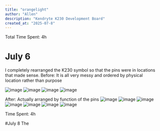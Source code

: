 ```yaml
---
title: "orangelight"
author: "Allen"
description: "Kendryte K230 Development Board"
created_at: "2025-07-8"
---
```


Total Time Spent: 4h

# July 6
I completely rearranged the K230 symbol so that the pins were in locations that made sense.
Before: It is all very messy and ordered by physical location rather than purpose

![image](https://github.com/user-attachments/assets/b531016a-8ba5-4fb4-a399-51c9c4855aa7)
![image](https://github.com/user-attachments/assets/3b2ecffb-f552-43d7-8849-2e9bdfcc743e)
![image](https://github.com/user-attachments/assets/9a873f66-a4c5-4c46-b155-9491d030414f)
![image](https://github.com/user-attachments/assets/8c721352-f8e7-49fd-b76f-dc5c76513947)

After: Actually arranged by function of the pins
![image](https://github.com/user-attachments/assets/61263691-c9e6-41ff-932e-5cbc09ead2b4)
![image](https://github.com/user-attachments/assets/80ff8402-1e9b-42c6-ae6c-1419a7c82b32)
![image](https://github.com/user-attachments/assets/5991c419-79f4-46e2-9caf-150fb7c71d68)
![image](https://github.com/user-attachments/assets/bb610c6e-aaca-4215-abb4-6a340a19032e)
![image](https://github.com/user-attachments/assets/08bb1319-1489-4e85-9581-1abcef2956ab)
![image](https://github.com/user-attachments/assets/581005a2-e62d-48a4-aedf-911944c19123)
![image](https://github.com/user-attachments/assets/7825348d-28f7-4a12-95b7-4ceca1ceb5ba)

Time Spent: 4h

#July 8
The 
